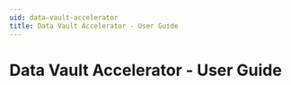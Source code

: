 ```yaml
---
uid: data-vault-accelerator
title: Data Vault Accelerator - User Guide
---
```

# Data Vault Accelerator - User Guide
